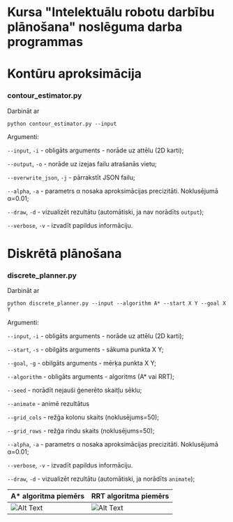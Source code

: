 # Kursa "Intelektuālu robotu darbību plānošana" noslēguma darba programmas

# Kontūru aproksimācija
### contour_estimator.py

Darbināt ar
```
python contour_estimator.py --input
```
Argumenti:

```--input```, ```-i``` - obligāts arguments - norāde uz attēlu (2D karti);

```--output```, ```-o``` - norāde uz izejas failu atrašanās vietu;

```--overwrite_json```, ```-j``` - pārrakstīt JSON failu;

```--alpha```, ```-a``` - parametrs α nosaka aproksimācijas precizitāti. Noklusējumā α=0.01;

```--draw```, ```-d``` - vizualizēt rezultātu (automātiski, ja nav norādīts ```output```);

```--verbose```, ```-v``` - izvadīt papildus informāciju.

# Diskrētā plānošana
### discrete_planner.py

Darbināt ar
```
python discrete_planner.py --input --algorithm A* --start X Y --goal X Y
```
Argumenti:

```--input```, ```-i``` - obligāts arguments - norāde uz attēlu (2D karti);

```--start```, ```-s``` - obilgāts arguments - sākuma punkta X Y;

```--goal```, ```-g``` - obilgāts arguments - mērķa punkta X Y;

```--algorithm``` - obligāts arguments - algoritms (A* vai RRT);

```--seed``` - norādīt nejauši ģenerēto skaitļu sēklu;

```--animate``` - animē rezultātus

```--grid_cols``` - režģa kolonu skaits (noklusējums=50);

```--grid_rows``` - režģa rindu skaits (noklusējums=50);

```--alpha```, ```-a``` - parametrs α nosaka aproksimācijas precizitāti. Noklusējumā α=0.01;

```--verbose```, ```-v``` - izvadīt papildus informāciju.

```--draw```, ```-d``` - vizualizēt rezultātu (automātiski, ja norādīts ```animate```);


| A* algoritma piemērs              | RRT algoritma piemērs |
|---------------------------|---------------------------|
| ![Alt Text](assets/A_star_repeat.gif) | ![Alt Text](assets/RRT_repeat.gif) |
